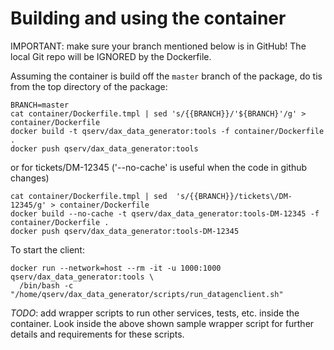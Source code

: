 Building and using the container
================================

IMPORTANT: make sure your branch mentioned below is in GitHub! The local Git
repo will be IGNORED by the Dockerfile.

Assuming the container is build off the `master` branch of the package, do tis
from the top directory of the package:
```
BRANCH=master
cat container/Dockerfile.tmpl | sed 's/{{BRANCH}}/'${BRANCH}'/g' > container/Dockerfile
docker build -t qserv/dax_data_generator:tools -f container/Dockerfile .
docker push qserv/dax_data_generator:tools
```
or for tickets/DM-12345 ('--no-cache' is useful when the code in github changes)
```
cat container/Dockerfile.tmpl | sed  's/{{BRANCH}}/tickets\/DM-12345/g' > container/Dockerfile
docker build --no-cache -t qserv/dax_data_generator:tools-DM-12345 -f container/Dockerfile .
docker push qserv/dax_data_generator:tools-DM-12345
```

To start the client:
```
docker run --network=host --rm -it -u 1000:1000 qserv/dax_data_generator:tools \
  /bin/bash -c "/home/qserv/dax_data_generator/scripts/run_datagenclient.sh"
```

*TODO*: add wrapper scripts to run other services, tests, etc. inside the container.
Look inside the above shown sample wrapper script for further details and requirements
for these scripts.
